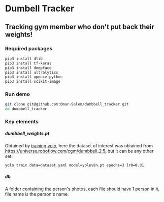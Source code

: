 # Dumbell Tracker
## Tracking gym member who don't put back their weights!

### Required packages
```sh
pip3 install dlib
pip3 install tf-keras
pip3 install deepface
pip3 install ultralytics
pip3 install opencv-python
pip3 install scikit-image
```

### Run demo
```sh
git clone git@github.com:Omar-Salem/dumbbell_tracker.git
cd dumbbell_tracker
```

### Key elements
##### dumbbell_weights.pt
Obtained by [training yolo](https://docs.ultralytics.com/usage/cli/#__tabbed_1_2), here the dataset of interest was obtained from https://universe.roboflow.com/cgm/dumbbell_2.5, but it can be any other set.
```sh
yolo train data=dataset.yaml model=yolov8n.pt epochs=3 lr0=0.01
```
##### db
A folder containing the person's photos, each file should have 1 person in it, file name is the person's name.
